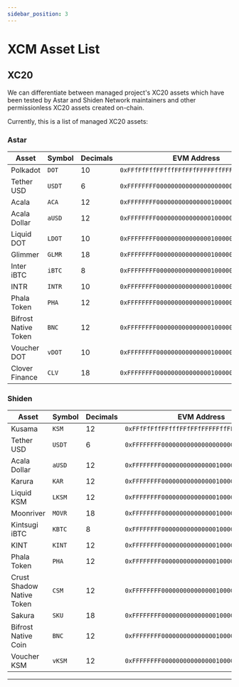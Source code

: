 ```yaml
---
sidebar_position: 3
---
```


# XCM Asset List

## XC20

We can differentiate between managed project's XC20 assets which have been tested by Astar and Shiden Network maintainers and other permissionless XC20 assets created on-chain.

Currently, this is a list of managed XC20 assets:

### Astar

Asset | Symbol | Decimals | EVM Address | Asset Id
---| --- | --- | --- | --- 
Polkadot | `DOT` | 10 | `0xFFfFfFffFFfffFFfFFfFFFFFffFFFffffFfFFFfF` | `340282366920938463463374607431768211455`
Tether USD | `USDT` | 6 | `0xFFFFFFFF000000000000000000000001000007C0` | `4294969280`
Acala | `ACA` | 12 | `0xFFFFFFFF00000000000000010000000000000000` | `18446744073709551616`
Acala Dollar | `aUSD` | 12 | `0xFFFFFFFF00000000000000010000000000000001` | `18446744073709551617`
Liquid DOT | `LDOT` | 10 | `0xFFFFFFFF00000000000000010000000000000002` | `18446744073709551618`
Glimmer | `GLMR` | 18 | `0xFFFFFFFF00000000000000010000000000000003` | `18446744073709551619`
Inter iBTC | `iBTC` | 8 | `0xFFFFFFFF00000000000000010000000000000004` | `18446744073709551620`
INTR | `INTR` | 10 | `0xFFFFFFFF00000000000000010000000000000005` | `18446744073709551621`
Phala Token | `PHA` | 12 | `0xFFFFFFFF00000000000000010000000000000006` | `18446744073709551622`
Bifrost Native Token | `BNC` | 12 | `0xFFFFFFFF00000000000000010000000000000007` | `18446744073709551623`
Voucher DOT | `vDOT` | 10 | `0xFFFFFFFF00000000000000010000000000000008` | `18446744073709551624`
Clover Finance | `CLV` | 18 | `0xFFFFFFFF00000000000000010000000000000009` | `18446744073709551625`


### Shiden

Asset | Symbol | Decimals | EVM Address | Asset Id
---| --- | --- | --- | --- 
Kusama | `KSM` | 12 | `0xFFfFfFffFFfffFFfFFfFFFFFffFFFffffFfFFFfF` | `340282366920938463463374607431768211455`
Tether USD | `USDT` | 6 | `0xFFFFFFFF000000000000000000000001000007C0` | `4294969280`
Acala Dollar | `aUSD` | 12 | `0xFFFFFFFF00000000000000010000000000000000` | `18446744073709551616`
Karura | `KAR` | 12 | `0xFFFFFFFF00000000000000010000000000000002` | `18446744073709551618`
Liquid KSM | `LKSM` | 12 | `0xFFFFFFFF00000000000000010000000000000003` | `18446744073709551619`
Moonriver | `MOVR` | 18 | `0xFFFFFFFF00000000000000010000000000000004` | `18446744073709551620`
Kintsugi iBTC | `KBTC` | 8 | `0xFFFFFFFF00000000000000010000000000000005` | `18446744073709551621`
KINT | `KINT` | 12 | `0xFFFFFFFF00000000000000010000000000000006` | `18446744073709551622`
Phala Token | `PHA` | 12 | `0xFFFFFFFF00000000000000010000000000000007` | `18446744073709551623`
Crust Shadow Native Token | `CSM` | 12 | `0xFFFFFFFF00000000000000010000000000000008` | `18446744073709551624`
Sakura | `SKU` | 18 | `0xFFFFFFFF00000000000000010000000000000010` | `18446744073709551626`
Bifrost Native Coin | `BNC` | 12 | `0xFFFFFFFF00000000000000010000000000000011` | `18446744073709551627`
Voucher KSM | `vKSM` | 12 | `0xFFFFFFFF00000000000000010000000000000012` | `18446744073709551628`

---